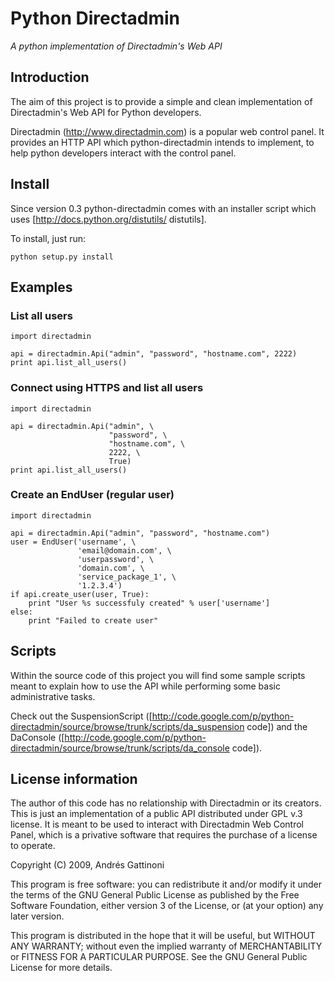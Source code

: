 # Python Directadmin

*A python implementation of Directadmin's Web API*

## Introduction
The aim of this project is to provide a simple and clean implementation of Directadmin's Web API for Python developers.

Directadmin (http://www.directadmin.com) is a popular web control panel. It provides an HTTP API which python-directadmin intends to implement, to help python developers interact with the control panel.

## Install 

Since version 0.3 python-directadmin comes with an installer script which uses [http://docs.python.org/distutils/ distutils]. 

To install, just run:

```
python setup.py install
```

## Examples 

### List all users
```
import directadmin

api = directadmin.Api("admin", "password", "hostname.com", 2222)
print api.list_all_users()
```

### Connect using HTTPS and list all users
```
import directadmin

api = directadmin.Api("admin", \
                      "password", \
                      "hostname.com", \
                      2222, \
                      True)
print api.list_all_users()
```

### Create an EndUser (regular user)
```
import directadmin

api = directadmin.Api("admin", "password", "hostname.com")
user = EndUser('username', \
               'email@domain.com', \
               'userpassword', \
               'domain.com', \
               'service_package_1', \
               '1.2.3.4')
if api.create_user(user, True):
    print "User %s successfuly created" % user['username']
else:
    print "Failed to create user"
```

## Scripts 

Within the source code of this project you will find some sample scripts meant to explain how to use the API while performing some basic administrative tasks.

Check out the SuspensionScript ([http://code.google.com/p/python-directadmin/source/browse/trunk/scripts/da_suspension code]) and the DaConsole ([http://code.google.com/p/python-directadmin/source/browse/trunk/scripts/da_console code]).

## License information 

The author of this code has no relationship with Directadmin or its creators. This is just an implementation of a public API distributed under GPL v.3 license. It is meant to be used to interact with Directadmin Web Control Panel, which is a privative software that requires the purchase of a license to operate.

Copyright (C) 2009, Andrés Gattinoni

This program is free software: you can redistribute it and/or modify
it under the terms of the GNU General Public License as published by
the Free Software Foundation, either version 3 of the License, or
(at your option) any later version.

This program is distributed in the hope that it will be useful,
but WITHOUT ANY WARRANTY; without even the implied warranty of
MERCHANTABILITY or FITNESS FOR A PARTICULAR PURPOSE.  See the
GNU General Public License for more details.

